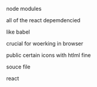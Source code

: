 node modules

all of the react depemdencied

like babel

crucial for woerking in browser



public certain icons with htlml fine

souce file


react 
